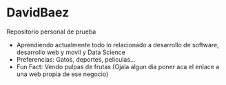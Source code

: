 # DavidBaez
Repositorio personal de prueba
- Aprendiendo actualmente todo lo relacionado a desarrollo de software, desarrollo web y movil y Data Science
- Preferencias: Gatos, deportes, peliculas...
-   Fun Fact: Vendo pulpas de frutas (Ojala algun dia poner aca el enlace a una web propia de ese negocio)
